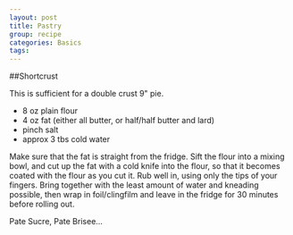 ```yaml
---
layout: post
title: Pastry
group: recipe
categories: Basics
tags: 
---
```

##Shortcrust

This is sufficient for a double crust 9" pie.

- 8 oz plain flour
- 4 oz fat (either all butter, or half/half butter and lard)
- pinch salt
- approx 3 tbs cold water

Make sure that the fat is straight from the fridge.  Sift the flour into a mixing bowl, and cut up the fat with a cold knife into the flour, so that it becomes coated with the flour as you cut it.  Rub well in, using only the tips of your fingers.  Bring together with the least amount of water and kneading possible, then wrap in foil/clingfilm and leave in the fridge for 30 minutes before rolling out.

Pate Sucre, Pate Brisee...